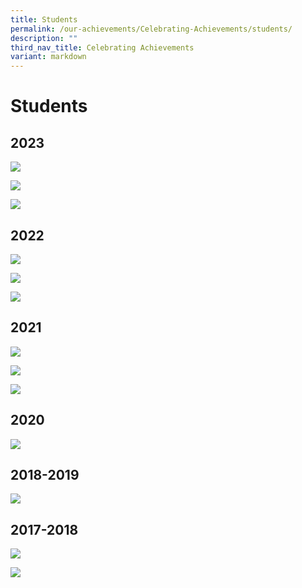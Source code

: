 ```yaml
---
title: Students
permalink: /our-achievements/Celebrating-Achievements/students/
description: ""
third_nav_title: Celebrating Achievements
variant: markdown
---
```

# Students

## 2023
![](/images/Season.png)

![](/images/Choo_Zhi_Yee.png)

![](/images/Danish.png)

## 2022
![](/images/Our%20Achievements/Students/chew%20zi%20rui%20sherlyn.png)

![](/images/Our%20Achievements/Students/lim%20kai%20yang.png)

![](/images/Our%20Achievements/Students/ooi%20wei%20sheng.png)

## 2021

![](/images/Our%20Achievements/Students/Slide1.jpg)

![](/images/Our%20Achievements/Students/Slide2.jpg)

![](/images/Our%20Achievements/Students/Slide3.jpg)


## 2020

![](/images/Our%20Achievements/Students/Celebrating%20achievement_BBSSWebsite%202019-2020.jpg)

## 2018-2019

![](/images/Our%20Achievements/Students/Students%20Achievement_Draft%202.jpg)

## 2017-2018

![](/images/Our%20Achievements/Students/BBSS%20Celebrating%20Achievement%202018%20Part%20A.jpg)

![](/images/Our%20Achievements/Students/BBSS%20Celebrating%20Achievement%202018%20Part%20B.jpg)